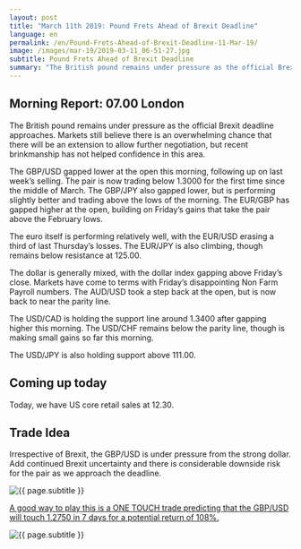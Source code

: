 ```yaml
---
layout: post
title: "March 11th 2019: Pound Frets Ahead of Brexit Deadline"
language: en
permalink: /en/Pound-Frets-Ahead-of-Brexit-Deadline-11-Mar-19/
image: /images/mar-19/2019-03-11_06-51-27.jpg
subtitle: Pound Frets Ahead of Brexit Deadline
summary: "The British pound remains under pressure as the official Brexit deadline approaches. Markets still believe there is an overwhelming chance that there will be an extension to allow further negotiation, but recent brinkmanship has not helped confidence in this area"
---
```

## Morning Report: 07.00 London

The British pound remains under pressure as the official Brexit deadline approaches. Markets still believe there is an overwhelming chance that there will be an extension to allow further negotiation, but recent brinkmanship has not helped confidence in this area. 

The GBP/USD gapped lower at the open this morning, following up on last week’s selling. The pair is now trading below 1.3000 for the first time since the middle of March. The GBP/JPY also gapped lower, but is performing slightly better and trading above the lows of the morning. The EUR/GBP has gapped higher at the open, building on Friday’s gains that take the pair above the February lows. 

The euro itself is performing relatively well, with the EUR/USD erasing a third of last Thursday’s losses. The EUR/JPY is also climbing, though remains below resistance at 125.00. 

The dollar is generally mixed, with the dollar index gapping above Friday’s close. Markets have come to terms with Friday’s disappointing Non Farm Payroll numbers. The AUD/USD took a step back at the open, but is now back to near the parity line. 

The USD/CAD is holding the support line around 1.3400 after gapping higher this morning. The USD/CHF remains below the parity line, though is making small gains so far this morning. 

The USD/JPY is also holding support above 111.00. 

## Coming up today

Today, we have US core retail sales at 12.30. 

## Trade Idea

Irrespective of Brexit, the GBP/USD is under pressure from the strong dollar. Add continued Brexit uncertainty and there is considerable downside risk for the pair as we approach the deadline.

<img class="post-image" src="{{ site.url }}/images/mar-19/2019-03-11_06-51-27.jpg" alt="{{ page.subtitle }}" title="{{ page.subtitle }}">

<a href="%LINK%%?currency=GBP&market=forex&underlying=frxGBPUSD&formname=touchnotouch&duration_amount=7&duration_units=d&amount=10&amount_type=stake&expiry_type=duration&barrier=1.2750" target="_blank" rel="noopener noreferrer nofollow">A good way to play this is a ONE TOUCH trade predicting that the GBP/USD will touch 1.2750 in 7 days for a potential return of 108%.</a>

<img class="post-image" src="{{ site.url }}/images/mar-19/2019-03-11_06-57-42.jpg" alt="{{ page.subtitle }}" title="{{ page.subtitle }}">